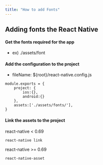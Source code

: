```yaml
---
title: "How to add Fonts"
---
```


## Adding fonts the React Native

#### Get the fonts required for the app

- ex) ./assets/font

#### Add the configuration to the project

- fileName: ${root}/react-native.config.js

```
module.exports = {
    project: {
        ios:{},
        android:{}
    },
    assets:['./assets/fonts/'],
}
```

#### Link the assets to the project

react-native < 0.69

```
react-native link
```

react-native >= 0.69

```
react-native-asset
```
